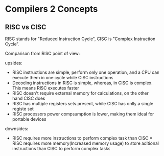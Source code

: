 # Compilers 2 Concepts

## RISC vs CISC
RISC stands for "Reduced Instruction Cycle", CISC is "Complex Instruction Cycle". 

Comparison from RISC point of view:

upsides:

- RISC instructions are simple, perform only one operation, and a CPU can execute them in one cycle while CISC instructions
- Decoding instructions in RISC is simple, whereas, in CISC is complex. This means RISC executes faster
- RISC doesn't require external memory for calculations, on the other hand CISC does
- RISC has multiple registers sets present, while CISC has onlly a single registe set
- RISC processors power compsumption is lower, making them ideal for portable devices

downsides:
 
 - RISC requires more instructions to perform complex task than CISC
 = RISC requires more memory(Increased memory usage) to store aditional instructions than CISC to perform complex tasks